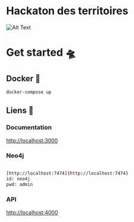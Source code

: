 # Hackaton des territoires

![Alt Text](https://media.giphy.com/media/ftAyb0CG1FNAIZt4SO/giphy.gif)

# Get started 🛸

## Docker 🐳

```bash
docker-compose up
```

## Liens 🔗

### Documentation

[http://localhost:3000](http://localhost:3000)

### Neo4j

```bash

[http://localhost:7474](http://localhost:7474)
id: neo4j
pwd: admin
```

### API

[http://localhost:4000](http://localhost:4000)
